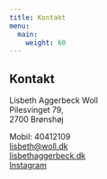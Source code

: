 ```yaml
---
title: Kontakt
menu:
  main:
    weight: 60
---
```


## Kontakt

Lisbeth Aggerbeck Woll  
Pilesvinget 79,  
2700 Brønshøj

Mobil: 40412109  
lisbeth@woll.dk  
[lisbethaggerbeck.dk](https://lisbethaggerbeck.dk)  
[Instagram](https://instagram.com/lisbethaggerbeck/)
